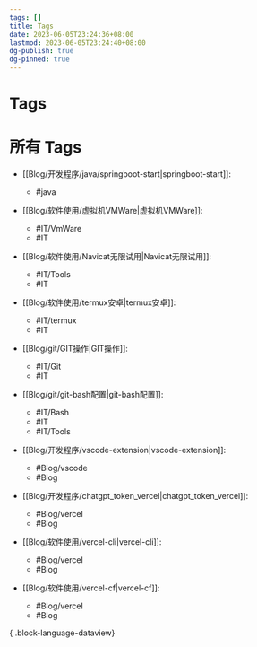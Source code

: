 ```yaml
---
tags: []
title: Tags
date: 2023-06-05T23:24:36+08:00
lastmod: 2023-06-05T23:24:40+08:00
dg-publish: true
dg-pinned: true
---
```

# Tags

# 所有 Tags 
- [[Blog/开发程序/java/springboot-start\|springboot-start]]: 
    - #java

- [[Blog/软件使用/虚拟机VMWare\|虚拟机VMWare]]: 
    - #IT/VmWare
    - #IT

- [[Blog/软件使用/Navicat无限试用\|Navicat无限试用]]: 
    - #IT/Tools
    - #IT

- [[Blog/软件使用/termux安卓\|termux安卓]]: 
    - #IT/termux
    - #IT

- [[Blog/git/GIT操作\|GIT操作]]: 
    - #IT/Git
    - #IT

- [[Blog/git/git-bash配置\|git-bash配置]]: 
    - #IT/Bash
    - #IT
    - #IT/Tools

- [[Blog/开发程序/vscode-extension\|vscode-extension]]: 
    - #Blog/vscode
    - #Blog

- [[Blog/开发程序/chatgpt_token_vercel\|chatgpt_token_vercel]]: 
    - #Blog/vercel
    - #Blog

- [[Blog/软件使用/vercel-cli\|vercel-cli]]: 
    - #Blog/vercel
    - #Blog

- [[Blog/软件使用/vercel-cf\|vercel-cf]]: 
    - #Blog/vercel
    - #Blog


{ .block-language-dataview}